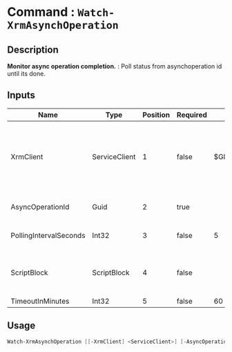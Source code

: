 # Command : `Watch-XrmAsynchOperation` 

## Description

**Monitor async operation completion.** : Poll status from asynchoperation id until its done.

## Inputs

Name|Type|Position|Required|Default|Description
----|----|--------|--------|-------|-----------
XrmClient|ServiceClient|1|false|$Global:XrmClient|Xrm connector initialized to target instance. Use latest one by default. (Dataverse ServiceClient)
AsyncOperationId|Guid|2|true||System job unique identifier.
PollingIntervalSeconds|Int32|3|false|5|Delay between each status check.
ScriptBlock|ScriptBlock|4|false||Command to execute during each poll with asyncoperation info.
TimeoutInMinutes|Int32|5|false|60|


## Usage

```Powershell 
Watch-XrmAsynchOperation [[-XrmClient] <ServiceClient>] [-AsyncOperationId] <Guid> [[-PollingIntervalSeconds] <Int32>] [[-ScriptBlock] <ScriptBlock>] [[-TimeoutInMinutes] <Int32>] [<CommonParameters>]
``` 


